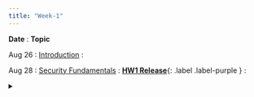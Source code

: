 ```yaml
---
title: "Week-1"
---
```


**Date**
  : **Topic**

Aug 26
: [Introduction](https://purdue.brightspace.com/d2l/le/content/1360139/viewContent/20125751/View)
  : [](#)

Aug 28
: [Security Fundamentals](https://purdue.brightspace.com/d2l/le/content/1360139/viewContent/20122864/View)
  : [**HW1 Release**](){: .label .label-purple }
  : <details title="recommended readings" class="my"><summary><i class="icon fas fa-book-reader "></i></summary><span class="fs-2">Read: This World of Ours by James Mickens
Watch: USENIX Security 2018 Keynote by James Mickens</span></details> 




